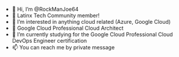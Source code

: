 - 👋 Hi, I’m @RockManJoe64
- 🌮 Latinx Tech Community member!
- 👀 I’m interested in anything cloud related (Azure, Google Cloud)
- 🏅 Google Cloud Professional Cloud Architect
- 🌱 I’m currently studying for the Google Cloud Professional Cloud DevOps Engineer certification
- 📫 You can reach me by private message

<!---
RockManJoe64/RockManJoe64 is a ✨ special ✨ repository because its `README.md` (this file) appears on your GitHub profile.
You can click the Preview link to take a look at your changes.
--->
